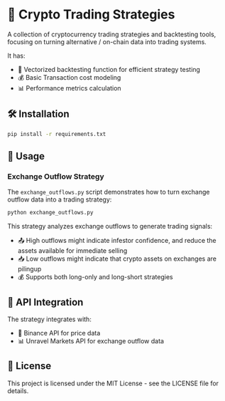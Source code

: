 # 🚀 Crypto Trading Strategies

A collection of cryptocurrency trading strategies and backtesting tools, focusing on turning alternative / on-chain data into trading systems.

It has:

- 🔄 Vectorized backtesting function for efficient strategy testing
- 💰 Basic Transaction cost modeling
- 📊 Performance metrics calculation

## 🛠️ Installation

```bash
pip install -r requirements.txt
```

## 🎯 Usage

### Exchange Outflow Strategy

The `exchange_outflows.py` script demonstrates how to turn exchange outflow data into a trading strategy:

```python
python exchange_outflows.py
```

This strategy analyzes exchange outflows to generate trading signals:

- 📤 High outflows might indicate infestor confidence, and reduce the assets available for immediate selling
- 📥 Low outflows might indicate that crypto assets on exchanges are pilingup
- 💰 Supports both long-only and long-short strategies


## 🔑 API Integration

The strategy integrates with:

- 🏦 Binance API for price data
- 📊 Unravel Markets API for exchange outflow data

## 📄 License

This project is licensed under the MIT License - see the LICENSE file for details.
